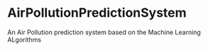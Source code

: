 # AirPollutionPredictionSystem
An Air Pollution prediction system based on the Machine Learning ALgorithms

